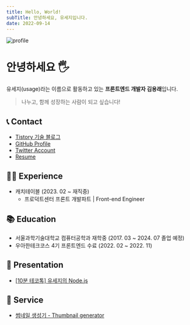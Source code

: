 ```yaml
---
title: Hello, World!
subTitle: 안녕하세요, 유세지입니다.
date: 2022-09-14
---
```


![profile](https://avatars.githubusercontent.com/u/28296575?v=4)

# 안녕하세요 🖐

유세지(usage)라는 이름으로 활동하고 있는 **프론트엔드 개발자 김용래**입니다.

> 나누고, 함께 성장하는 사람이 되고 싶습니다!

## 📞 Contact

- [Tistory 기술 블로그](https://usage.tistory.com/)
- [GitHub Profile](https://github.com/usageness)
- [Twitter Account](https://twitter.com/dev_usage)
- [Resume](https://usageness.notion.site/015656e40253432f907656e4d4515b38)

## 👨‍💻 Experience

- 캐치테이블 (2023. 02 ~ 재직중)
  - 프로덕트센터 프론트 개발파트 | Front-end Engineer

## 📚 Education

- 서울과학기술대학교 컴퓨터공학과 재학중 (2017. 03 ~ 2024. 07 졸업 예정)
- 우아한테크코스 4기 프론트엔드 수료 (2022. 02 ~ 2022. 11)

## 🎤 Presentation

- [[10분 테코톡] 유세지의 Node.js](https://youtu.be/A04zlpL1Uw4)

## 🚀 Service

- [썸네일 생성기 - Thumbnail generator](https://free-thumbnail-generator.vercel.app/)
